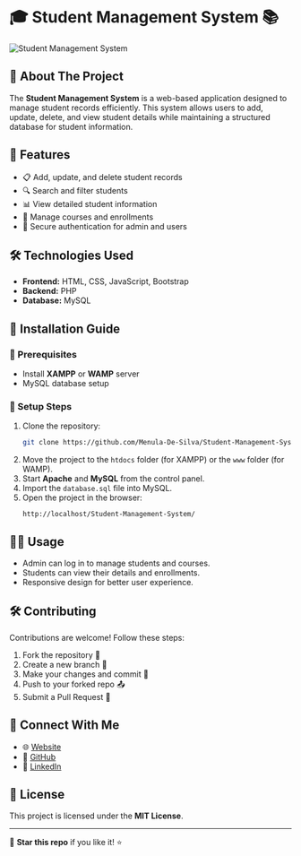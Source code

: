 # 🎓 Student Management System 📚

![Student Management System](https://img.shields.io/badge/Project-Student%20Management%20System-blue.svg)

## 📌 About The Project
The **Student Management System** is a web-based application designed to manage student records efficiently. This system allows users to add, update, delete, and view student details while maintaining a structured database for student information.

## 🚀 Features
- 📋 Add, update, and delete student records
- 🔍 Search and filter students
- 📊 View detailed student information
- 📁 Manage courses and enrollments
- 🔐 Secure authentication for admin and users

## 🛠️ Technologies Used
- **Frontend:** HTML, CSS, JavaScript, Bootstrap
- **Backend:** PHP
- **Database:** MySQL

## 📂 Installation Guide
### 🔧 Prerequisites
- Install **XAMPP** or **WAMP** server
- MySQL database setup

### 📜 Setup Steps
1. Clone the repository:
   ```bash
   git clone https://github.com/Menula-De-Silva/Student-Management-System.git
   ```
2. Move the project to the `htdocs` folder (for XAMPP) or the `www` folder (for WAMP).
3. Start **Apache** and **MySQL** from the control panel.
4. Import the `database.sql` file into MySQL.
5. Open the project in the browser:
   ```
   http://localhost/Student-Management-System/
   ```

## 👨‍💻 Usage
- Admin can log in to manage students and courses.
- Students can view their details and enrollments.
- Responsive design for better user experience.

## 🛠️ Contributing
Contributions are welcome! Follow these steps:
1. Fork the repository 🍴
2. Create a new branch 🚀
3. Make your changes and commit 📌
4. Push to your forked repo 📤
5. Submit a Pull Request 📩

## 🔗 Connect With Me
- 🌐 [Website](https://menula-de-silva.glitch.me)
- 🔗 [GitHub](https://github.com/Menula-De-Silva)
- 💼 [LinkedIn](https://www.linkedin.com/in/dinayadura-menula-sasen-de-silva-573810310/)

## 📜 License
This project is licensed under the **MIT License**.

---
🌟 **Star this repo** if you like it! ⭐
